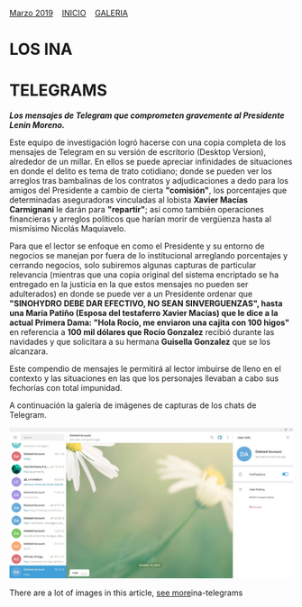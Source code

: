 [Marzo 2019](http://inapapers.org)&nbsp;&nbsp;&nbsp;&nbsp;[INICIO](http://inapapers.org/index.html)&nbsp;&nbsp;&nbsp;&nbsp;[GALERIA](http://inapapers.org/galeria.html)

# LOS INA
# TELEGRAMS

***Los mensajes de Telegram que comprometen gravemente al Presidente Lenin Moreno.***

Este equipo de investigación logró hacerse con una copia completa de los mensajes de Telegram en su versión de escritorio (Desktop Version), alrededor de un millar. En ellos se puede apreciar infinidades de situaciones en donde el delito es tema de trato cotidiano; donde se pueden ver los arreglos tras bambalinas de los contratos y adjudicaciones a dedo para los amigos del Presidente a cambio de cierta **"comisión"**, los porcentajes que determinadas aseguradoras vinculadas al lobista **Xavier Macías Carmignani** le darán para **"repartir"**; así como también operaciones financieras y arreglos políticos que harían morir de vergüenza hasta al mismísimo Nicolás Maquiavelo.

Para que el lector se enfoque en como el Presidente y su entorno de negocios se manejan por fuera de lo institucional arreglando porcentajes y cerrando negocios, solo subiremos algunas capturas de particular relevancia (mientras que una copia original del sistema encriptado se ha entregado en la justicia en la que estos mensajes no pueden ser adulterados) en donde se puede ver a un Presidente ordenar que **"SINOHYDRO DEBE DAR EFECTIVO, NO SEAN SINVERGUENZAS", hasta una María Patiño (Esposa del testaferro Xavier Macías) que le dice a la actual Primera Dama: "Hola Rocío, me enviaron una cajita con 100 higos"** en referencia a **100 mil dólares que Rocío Gonzalez** recibió durante las navidades y que solicitara a su hermana **Guisella Gonzalez** que se los alcanzara.

Este compendio de mensajes le permitirá al lector imbuirse de lleno en el contexto y las situaciones en las que los personajes llevaban a cabo sus fechorías con total impunidad.

A continuación la galería de imágenes de capturas de los chats de Telegram.

![1](img/ina-telegrams-img/1.jpg)

There are a lot of images in this article, [see more](ina-telegrams-img.md)ina-telegrams